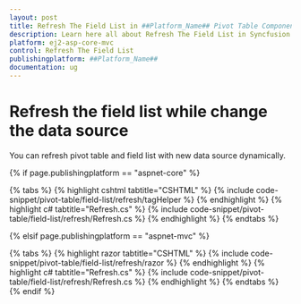 ```yaml
---
layout: post
title: Refresh The Field List in ##Platform_Name## Pivot Table Component
description: Learn here all about Refresh The Field List in Syncfusion ##Platform_Name## Pivot Table component of Syncfusion Essential JS 2 and more.
platform: ej2-asp-core-mvc
control: Refresh The Field List
publishingplatform: ##Platform_Name##
documentation: ug
---
```


# Refresh the field list while change the data source

You can refresh pivot table and field list with new data source dynamically.

{% if page.publishingplatform == "aspnet-core" %}

{% tabs %}
{% highlight cshtml tabtitle="CSHTML" %}
{% include code-snippet/pivot-table/field-list/refresh/tagHelper %}
{% endhighlight %}
{% highlight c# tabtitle="Refresh.cs" %}
{% include code-snippet/pivot-table/field-list/refresh/Refresh.cs %}
{% endhighlight %}
{% endtabs %}

{% elsif page.publishingplatform == "aspnet-mvc" %}

{% tabs %}
{% highlight razor tabtitle="CSHTML" %}
{% include code-snippet/pivot-table/field-list/refresh/razor %}
{% endhighlight %}
{% highlight c# tabtitle="Refresh.cs" %}
{% include code-snippet/pivot-table/field-list/refresh/Refresh.cs %}
{% endhighlight %}
{% endtabs %}
{% endif %}


